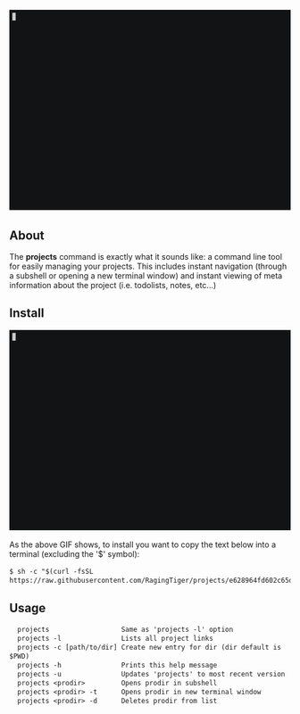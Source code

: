 <p align="center">
  <img src="https://github.com/RagingTiger/gifs/raw/fe968e99fa0d5c27ed1b6a65814d459fd26f305d/projects.gif"/>
</p>


## About
The **projects** command is exactly what it sounds like: a command line tool
for easily managing your projects. This includes instant navigation (through a
subshell or opening a new terminal window) and instant viewing of meta
information about the project (i.e. todolists, notes, etc...)

## Install
<p align="center">
  <img src="https://github.com/RagingTiger/gifs/raw/be6541adf942b60917f4864bce256220c180e740/projects_install.gif"/>
</p>

As the above GIF shows, to install you want to copy the text below into a
terminal (excluding the '$' symbol):

```
$ sh -c "$(curl -fsSL https://raw.githubusercontent.com/RagingTiger/projects/e628964fd602c65da9b17fb09369f7a05306dcdb/install.sh)"
```



## Usage
```
  projects                  Same as 'projects -l' option
  projects -l               Lists all project links
  projects -c [path/to/dir] Create new entry for dir (dir default is $PWD)
  projects -h               Prints this help message
  projects -u               Updates 'projects' to most recent version
  projects <prodir>         Opens prodir in subshell
  projects <prodir> -t      Opens prodir in new terminal window
  projects <prodir> -d      Deletes prodir from list
```
